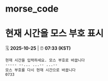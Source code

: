# morse_code
# 현재 시간을 모스 부호 표시
<!-- MORSE_TIME_START -->
🗓️ **2025-10-25** | ⏰ **07:33 (KST)**

```
현재 시간을 입력하세요. 모스 부호로 바꿉니다
----- --... ...-- ...--
모스 부호를 다시 현재 시간으로 바꿉니다
0733
```
<!-- MORSE_TIME_END -->
